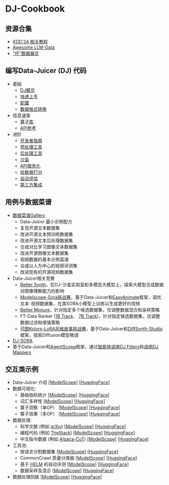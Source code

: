 # DJ-Cookbook
## 资源合集
- [KDD'24 相关教程](https://modelscope.github.io/data-juicer/_static/tutorial_kdd24.html)
- [Awesome LLM-Data](../awesome_llm_data.md)
- ["坏"数据展览](../BadDataExhibition_ZH.md)

## 编写Data-Juicer (DJ) 代码
- 基础
  - [DJ概览](../../README_ZH.md)
  - [快速上手](QuickStart_ZH.md)
  - [配置](../RecipeGallery_ZH.md)
  - [数据格式转换](../../tools/fmt_conversion/README_ZH.md)
- 信息速查
  - [算子库](../Operators.md)
  - [API参考](https://modelscope.github.io/data-juicer/zh_CN/main/api)
- 进阶
  - [开发者指南](../DeveloperGuide_ZH.md)
  - [预处理工具](../../tools/preprocess/README_ZH.md)
  - [后处理工具](../../tools/postprocess/README_ZH.md)
  - [沙盒](../Sandbox_ZH.md)
  - [API服务化](../DJ_service_ZH.md)
  - [给数据打分](../../tools/quality_classifier/README_ZH.md)
  - [自动评估](../../tools/evaluator/README_ZH.md)
  - [第三方集成](../../thirdparty/LLM_ecosystems/README_ZH.md)

## 用例与数据菜谱
* [数据菜谱Gallery](../RecipeGallery.md)
  - Data-Juicer 最小示例配方
  - 复现开源文本数据集
  - 改进开源文本预训练数据集
  - 改进开源文本后处理数据集
  - 合成对比学习图像文本数据集
  - 改进开源图像文本数据集
  - 视频数据的基本示例菜谱
  - 合成以人为中心的视频评测集
  - 改进现有的开源视频数据集
* Data-Juicer相关竞赛
  - [Better Synth](https://tianchi.aliyun.com/competition/entrance/532251)，在DJ-沙盒实验室和多模态大模型上，探索大模型合成数据对图像理解能力的影响
  - [Modelscope-Sora挑战赛](https://tianchi.aliyun.com/competition/entrance/532219)，基于Data-Juicer和[EasyAnimate](https://github.com/aigc-apps/EasyAnimate)框架，调优文本-视频数据集，在类SORA小模型上训练以生成更好的视频
  - [Better Mixture](https://tianchi.aliyun.com/competition/entrance/532174)，针对指定多个候选数据集，仅调整数据混合和采样策略
  - FT-Data Ranker ([1B Track](https://tianchi.aliyun.com/competition/entrance/532157)、 [7B Track](https://tianchi.aliyun.com/competition/entrance/532158))，针对指定候选数据集，仅调整数据过滤和增强策略
  - [可图Kolors-LoRA风格故事挑战赛](https://tianchi.aliyun.com/competition/entrance/532254)，基于Data-Juicer和[DiffSynth-Studio](https://github.com/modelscope/DiffSynth-Studio)框架，探索Diffusion模型微调
* [DJ-SORA](../DJ_SORA_ZH.md)
* 基于Data-Juicer和[AgentScope](https://github.com/modelscope/agentscope)框架，通过[智能体调用DJ Filters](../../demos/api_service/react_data_filter_process.ipynb)和[调用DJ Mappers](../../demos/api_service/react_data_mapper_process.ipynb)
  


## 交互类示例
* Data-Juicer 介绍 [[ModelScope](https://modelscope.cn/studios/Data-Juicer/overview_scan/summary)] [[HuggingFace](https://huggingface.co/spaces/datajuicer/overview_scan)]
* 数据可视化:
  * 基础指标统计 [[ModelScope](https://modelscope.cn/studios/Data-Juicer/data_visulization_statistics/summary)] [[HuggingFace](https://huggingface.co/spaces/datajuicer/data_visualization_statistics)]
  * 词汇多样性 [[ModelScope](https://modelscope.cn/studios/Data-Juicer/data_visulization_diversity/summary)] [[HuggingFace](https://huggingface.co/spaces/datajuicer/data_visualization_diversity)]
  * 算子洞察（单OP） [[ModelScope](https://modelscope.cn/studios/Data-Juicer/data_visualization_op_insight/summary)] [[HuggingFace](https://huggingface.co/spaces/datajuicer/data_visualization_op_insight)]
  * 算子效果（多OP） [[ModelScope](https://modelscope.cn/studios/Data-Juicer/data_visulization_op_effect/summary)] [[HuggingFace](https://huggingface.co/spaces/datajuicer/data_visualization_op_effect)]
* 数据处理:
  * 科学文献 (例如 [arXiv](https://info.arxiv.org/help/bulk_data_s3.html)) [[ModelScope](https://modelscope.cn/studios/Data-Juicer/process_sci_data/summary)] [[HuggingFace](https://huggingface.co/spaces/datajuicer/process_sci_data)]
  * 编程代码 (例如 [TheStack](https://huggingface.co/datasets/bigcode/the-stack)) [[ModelScope](https://modelscope.cn/studios/Data-Juicer/process_code_data/summary)] [[HuggingFace](https://huggingface.co/spaces/datajuicer/process_code_data)]
  * 中文指令数据 (例如 [Alpaca-CoT](https://huggingface.co/datasets/QingyiSi/Alpaca-CoT)) [[ModelScope](https://modelscope.cn/studios/Data-Juicer/process_sft_zh_data/summary)] [[HuggingFace](https://huggingface.co/spaces/datajuicer/process_cft_zh_data)]
* 工具池:
  * 按语言分割数据集 [[ModelScope](https://modelscope.cn/studios/Data-Juicer/tool_dataset_splitting_by_language/summary)] [[HuggingFace](https://huggingface.co/spaces/datajuicer/tool_dataset_splitting_by_language)]
  * CommonCrawl 质量分类器 [[ModelScope](https://modelscope.cn/studios/Data-Juicer/tool_quality_classifier/summary)] [[HuggingFace](https://huggingface.co/spaces/datajuicer/tool_quality_classifier)]
  * 基于 [HELM](https://github.com/stanford-crfm/helm) 的自动评测 [[ModelScope](https://modelscope.cn/studios/Data-Juicer/auto_evaluation_helm/summary)] [[HuggingFace](https://huggingface.co/spaces/datajuicer/auto_evaluation_helm)]
  * 数据采样及混合 [[ModelScope](https://modelscope.cn/studios/Data-Juicer/data_mixture/summary)] [[HuggingFace](https://huggingface.co/spaces/datajuicer/data_mixture)]
* 数据处理回路 [[ModelScope](https://modelscope.cn/studios/Data-Juicer/data_process_loop/summary)] [[HuggingFace](https://huggingface.co/spaces/datajuicer/data_process_loop)]

